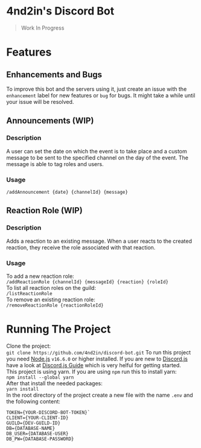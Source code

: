 # 4nd2in's Discord Bot  
> Work In Progress

# Features
## Enhancements and Bugs
To improve this bot and the servers using it, just create an issue with the `enhancement` label for new features or `bug` for bugs. It might take a while until your issue will be resolved. 

## Announcements (WIP)
### Description
A user can set the date on which the event is to take place and a custom message to be sent to the specified channel on the day of the event. The message is able to tag roles and users.
### Usage
`/addAnnouncement {date} {channelId} {message}`

## Reaction Role (WIP)
### Description
Adds a reaction to an existing message. When a user reacts to the created reaction, they receive the role associated with that reaction.
### Usage
To add a new reaction role:  
`/addReactionRole {channelId} {messageId} {reaction} {roleId}`  
To list all reaction roles on the guild:  
`/listReactionRole`  
To remove an existing reaction role:  
`/removeReactionRole {reactionRoleId}`

# Running The Project 
Clone the project:  
`git clone https://github.com/4nd2in/discord-bot.git`
To run this project you need [Node.js](https://nodejs.org/en/) `v16.6.0` or higher installed. If you are new to [Discord.js](https://discord.js.org/#/) have a look at [Discord.js Guide](https://discordjs.guide/) which is very helful for getting started.  
This project is using yarn. If you are using `npm` run this to install yarn:  
`npm install --global yarn`  
After that install the needed packages:  
`yarn install`  
In the root directory of the project create a new file with the name `.env` and the following content:

```
TOKEN={YOUR-DISCORD-BOT-TOKEN}`
CLIENT={YOUR-CLIENT-ID}
GUILD={DEV-GUILD-ID}
DB={DATABASE-NAME}
DB_USER={DATABASE-USER}
DB_PW={DATABASE-PASSWORD}
```
